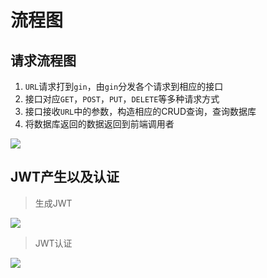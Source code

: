 # 流程图
## 请求流程图
1. `URL`请求打到`gin`，由`gin`分发各个请求到相应的接口
2. 接口对应`GET`，`POST`，`PUT`，`DELETE`等多种请求方式
3. 接口接收`URL`中的参数，构造相应的CRUD查询，查询数据库
4. 将数据库返回的数据返回到前端调用者

![](https://i.loli.net/2019/12/20/fBkyUHOq6Q4ALTS.png)

## JWT产生以及认证
> 生成JWT

![](https://i.loli.net/2019/12/20/bgslWo2iP18CcYv.png)

> JWT认证

![](https://i.loli.net/2019/12/20/6V2WLd7hcFUpKXC.png)